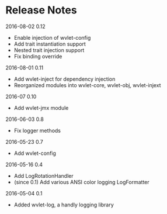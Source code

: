 Release Notes
====
2016-08-02 0.12
 * Enable injection of wvlet-config
 * Add trait instantiation support
 * Nested trait injection support
 * Fix binding override

2016-08-01 0.11
 * Add wvlet-inject for dependency injection
 * Reorganized modules into wvlet-core, wvlet-obj, wvlet-injext

2016-07 0.10
 * Add wvlet-jmx module

2016-06-03 0.8
 * Fix logger methods

2016-05-23 0.7
 * Add wvlet-config 

2016-05-16 0.4
 * Add LogRotationHandler
 * (since 0.1) Add various ANSI color logging LogFormatter

2016-05-04 0.1
 * Added wvlet-log, a handly logging library
